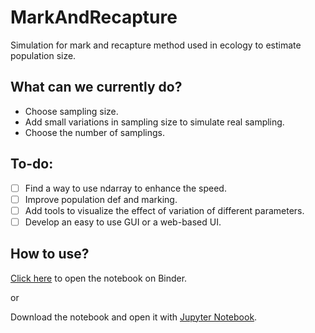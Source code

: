 # MarkAndRecapture
Simulation for mark and recapture method used in ecology to estimate population size.

**What can we currently do?**
-----
* Choose sampling size.
* Add small variations in sampling size to simulate real sampling.
* Choose the number of samplings.
	
**To-do:**
-----
- [ ] Find a way to use ndarray to enhance the speed.
- [ ] Improve population def and marking.
- [ ] Add tools to visualize the effect of variation of different parameters.
- [ ] Develop an easy to use GUI or a web-based UI.

**How to use?**
-----
[Click here]() to open the notebook on Binder.

or

Download the notebook and open it with [Jupyter Notebook](https://jupyter.org/install).
